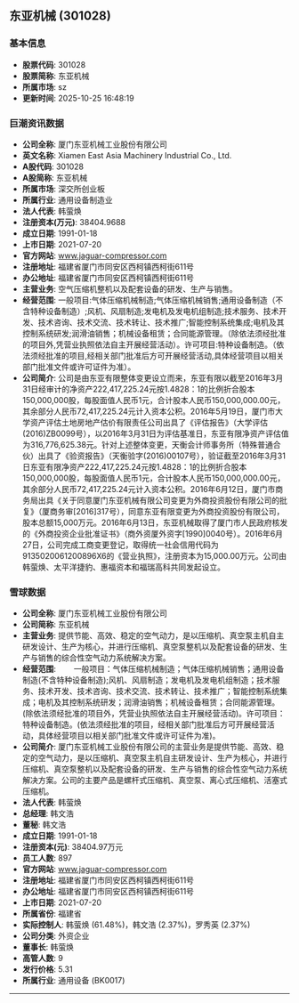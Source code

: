 ## 东亚机械 (301028)

### 基本信息

- **股票代码**: 301028
- **股票简称**: 东亚机械
- **所属市场**: sz
- **更新时间**: 2025-10-25 16:48:19

### 巨潮资讯数据

- **公司全称**: 厦门东亚机械工业股份有限公司
- **英文名称**: Xiamen East Asia Machinery Industrial Co., Ltd.
- **A股代码**: 301028
- **A股简称**: 东亚机械
- **所属市场**: 深交所创业板
- **所属行业**: 通用设备制造业
- **法人代表**: 韩萤焕
- **注册资本(万元)**: 38404.9688
- **成立日期**: 1991-01-18
- **上市日期**: 2021-07-20
- **官方网站**: www.jaguar-compressor.com
- **注册地址**: 福建省厦门市同安区西柯镇西柯街611号
- **办公地址**: 福建省厦门市同安区西柯镇西柯街611号
- **主营业务**: 空气压缩机整机以及配套设备的研发、生产与销售。
- **经营范围**: 一般项目:气体压缩机械制造;气体压缩机械销售;通用设备制造（不含特种设备制造）;风机、风扇制造;发电机及发电机组制造;技术服务、技术开发、技术咨询、技术交流、技术转让、技术推广;智能控制系统集成;电机及其控制系统研发;润滑油销售；机械设备租赁；合同能源管理。（除依法须经批准的项目外,凭营业执照依法自主开展经营活动）。许可项目:特种设备制造。（依法须经批准的项目,经相关部门批准后方可开展经营活动,具体经营项目以相关部门批准文件或许可证件为准）。
- **公司简介**: 公司是由东亚有限整体变更设立而来，东亚有限以截至2016年3月31日经审计的净资产222,417,225.24元按1.4828：1的比例折合股本150,000,000股，每股面值人民币1元，合计股本人民币150,000,000.00元，其余部分人民币72,417,225.24元计入资本公积。2016年5月19日，厦门市大学资产评估土地房地产估价有限责任公司出具了《评估报告》（大学评估(2016)ZB0099号），以2016年3月31日为评估基准日，东亚有限净资产评估值为316,776,625.38元。针对上述整体变更，天衡会计师事务所（特殊普通合伙）出具了《验资报告》（天衡验字(2016)00107号），验证截至2016年3月31日东亚有限净资产222,417,225.24元按1.4828：1的比例折合股本150,000,000股，每股面值人民币1元，合计股本人民币150,000,000.00元，其余部分人民币72,417,225.24元计入资本公积。2016年6月12日，厦门市商务局出具《关于同意厦门东亚机械有限公司变更为外商投资股份有限公司的批复》（厦商务审[2016]317号），同意东亚有限变更为外商投资股份有限公司，股本总额15,000万元。2016年6月13日，东亚机械取得了厦门市人民政府核发的《外商投资企业批准证书》（商外资厦外资字[1990]0040号）。2016年6月27日，公司完成工商变更登记，取得统一社会信用代码为9135020061200896X6的《营业执照》，注册资本为15,000.00万元。公司由韩萤焕、太平洋捷豹、惠福资本和福瑞高科共同发起设立。

### 雪球数据

- **公司全称**: 厦门东亚机械工业股份有限公司
- **公司简称**: 东亚机械
- **主营业务**: 提供节能、高效、稳定的空气动力，是以压缩机、真空泵主机自主研发设计、生产为核心，并进行压缩机、真空泵整机以及配套设备的研发、生产与销售的综合性空气动力系统解决方案。
- **经营范围**: 　　一般项目：气体压缩机械制造；气体压缩机械销售；通用设备制造(不含特种设备制造);风机、风扇制造；发电机及发电机组制造；技术服务、技术开发、技术咨询、技术交流、技术转让、技术推广；智能控制系统集成；电机及其控制系统研发；润滑油销售；机械设备租赁；合同能源管理。(除依法须经批准的项目外，凭营业执照依法自主开展经营活动)。许可项目：特种设备制造。(依法须经批准的项目，经相关部门批准后方可开展经营活动，具体经营项目以相关部门批准文件或许可证件为准)。
- **公司简介**: 厦门东亚机械工业股份有限公司的主营业务是提供节能、高效、稳定的空气动力，是以压缩机、真空泵主机自主研发设计、生产为核心，并进行压缩机、真空泵整机以及配套设备的研发、生产与销售的综合性空气动力系统解决方案。公司的主要产品是螺杆式压缩机、真空泵、离心式压缩机、活塞式压缩机。
- **法人代表**: 韩萤焕
- **总经理**: 韩文浩
- **董秘**: 韩文浩
- **成立日期**: 1991-01-18
- **注册资本(元)**: 38404.97万元
- **员工人数**: 897
- **官方网站**: www.jaguar-compressor.com
- **注册地址**: 福建省厦门市同安区西柯镇西柯街611号
- **办公地址**: 福建省厦门市同安区西柯镇西柯街611号
- **上市日期**: 2021-07-20
- **所属省份**: 福建省
- **实际控制人**: 韩萤焕 (61.48%)，韩文浩 (2.37%)，罗秀英 (2.37%)
- **公司分类**: 外资企业
- **董事长**: 韩萤焕
- **高管人数**: 9
- **发行价格**: 5.31
- **所属行业**: 通用设备 (BK0017)

---